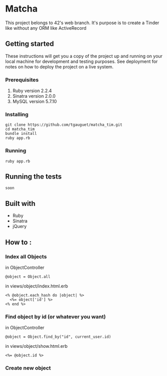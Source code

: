 # Matcha

This project belongs to 42's web branch.
It's purpose is to create a Tinder like without any ORM like ActiveRecord

## Getting started

These instructions will get you a copy of the project up and running on your local machine for development and testing purposes. See deployment for notes on how to deploy the project on a live system.

### Prerequisites

1. Ruby version 2.2.4
2. Sinatra version 2.0.0
3. MySQL version 5.7.10

### Installing

```
git clone https://github.com/tgauguet/matcha_tim.git
cd matcha_tim
bundle install
ruby app.rb
```
### Running

```
ruby app.rb
```

## Running the tests

```
soon
```

## Built with

* Ruby
* Sinatra
* jQuery

## How to :

### Index all Objects

in ObjectController
```
@object = Object.all
```
in views/object/index.html.erb
```
<% @object.each_hash do |object| %>
  <%= object['id'] %>
<% end %>
```

### Find object by id (or whatever you want)

in ObjectController
```
@object = Object.find_by("id", current_user.id)
```
in views/object/show.html.erb
```
<%= @object.id %>
```

### Create new object
